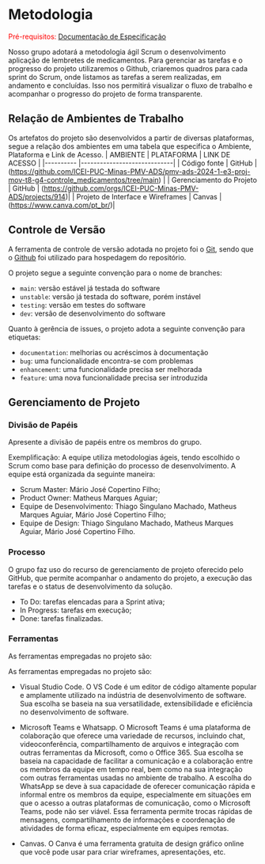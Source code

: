 
# Metodologia

<span style="color:red">Pré-requisitos: <a href="2-Especificação do Projeto.md"> Documentação de Especificação</a></span>

Nosso grupo adotará a metodologia ágil Scrum o desenvolvimento aplicação de lembretes de medicamentos. 
Para gerenciar as tarefas e o progresso do projeto utilizaremos o Github, criaremos quadros para cada sprint do Scrum, onde listamos as tarefas a serem realizadas, em andamento e concluídas. Isso nos permitirá visualizar o fluxo de trabalho e acompanhar o progresso do projeto de forma transparente.
## Relação de Ambientes de Trabalho

Os artefatos do projeto são desenvolvidos a partir de diversas plataformas, segue  a relação dos ambientes em uma tabela que especifica o Ambiente, Plataforma e Link de Acesso. 
|    AMBIENTE  | PLATAFORMA | LINK DE ACESSO |
|----------    |-----------------------------|
| Código fonte | GitHub   | (https://github.com/ICEI-PUC-Minas-PMV-ADS/pmv-ads-2024-1-e3-proj-mov-t8-g4-controle_medicamentos/tree/main)  | 
| Gerenciamento do Projeto      |         GitHub   | (https://github.com/orgs/ICEI-PUC-Minas-PMV-ADS/projects/914)|
| Projeto de Interface e Wireframes	 | Canvas          |(https://www.canva.com/pt_br/)|


## Controle de Versão

A ferramenta de controle de versão adotada no projeto foi o
[Git](https://git-scm.com/), sendo que o [Github](https://github.com)
foi utilizado para hospedagem do repositório.

O projeto segue a seguinte convenção para o nome de branches:

- `main`: versão estável já testada do software
- `unstable`: versão já testada do software, porém instável
- `testing`: versão em testes do software
- `dev`: versão de desenvolvimento do software

Quanto à gerência de issues, o projeto adota a seguinte convenção para
etiquetas:

- `documentation`: melhorias ou acréscimos à documentação
- `bug`: uma funcionalidade encontra-se com problemas
- `enhancement`: uma funcionalidade precisa ser melhorada
- `feature`: uma nova funcionalidade precisa ser introduzida


## Gerenciamento de Projeto

### Divisão de Papéis

Apresente a divisão de papéis entre os membros do grupo.

Exemplificação: A equipe utiliza metodologias ágeis, tendo escolhido o Scrum como base para definição do processo de desenvolvimento. A equipe está organizada da seguinte maneira:
- Scrum Master: Mário José Copertino Filho;
- Product Owner: Matheus Marques Aguiar;
- Equipe de Desenvolvimento: Thiago Singulano Machado, Matheus Marques Aguiar, Mário José Copertino Filho;
- Equipe de Design: Thiago Singulano Machado, Matheus Marques Aguiar, Mário José Copertino Filho.


### Processo

O grupo faz uso do recurso de gerenciamento de projeto oferecido pelo GitHub, que permite acompanhar o andamento do projeto, a execução das tarefas e o status de desenvolvimento da solução.

* To Do: tarefas elencadas para a Sprint ativa;
* In Progress: tarefas em execução;
* Done: tarefas finalizadas.
 

### Ferramentas

As ferramentas empregadas no projeto são:

As ferramentas empregadas no projeto são:

- Visual Studio Code. O VS Code é um editor de código altamente popular e amplamente utilizado na indústria de desenvolvimento de software. Sua escolha se baseia na sua versatilidade, extensibilidade e eficiência no desenvolvimento de software.

- Microsoft Teams e Whatsapp. O Microsoft Teams é uma plataforma de colaboração que oferece uma variedade de recursos, incluindo chat, videoconferência, compartilhamento de arquivos e integração com outras ferramentas da Microsoft, como o Office 365. Sua escolha se baseia na capacidade de facilitar a comunicação e a colaboração entre os membros da equipe em tempo real, bem como na sua integração com outras ferramentas usadas no ambiente de trabalho. A escolha do WhatsApp se deve à sua capacidade de oferecer comunicação rápida e informal entre os membros da equipe, especialmente em situações em que o acesso a outras plataformas de comunicação, como o Microsoft Teams, pode não ser viável. Essa ferramenta permite trocas rápidas de mensagens, compartilhamento de informações e coordenação de atividades de forma eficaz, especialmente em equipes remotas.
  
- Canvas. O Canva é uma ferramenta gratuita de design gráfico online que você pode usar para criar wireframes, apresentações, etc.
